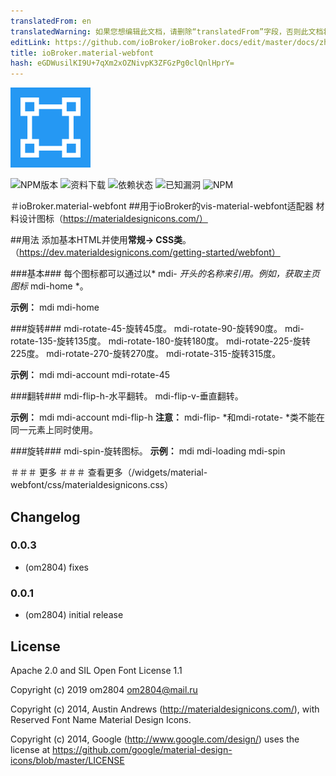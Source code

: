 ```yaml
---
translatedFrom: en
translatedWarning: 如果您想编辑此文档，请删除“translatedFrom”字段，否则此文档将再次自动翻译
editLink: https://github.com/ioBroker/ioBroker.docs/edit/master/docs/zh-cn/adapterref/iobroker.vis-material-webfont/README.md
title: ioBroker.material-webfont
hash: eGDWusilKI9U+7qXm2xOZNivpK3ZFGzPg0clQnlHprY=
---
```

![商标](../../../en/adapterref/iobroker.vis-material-webfont/admin/material-webfont.png)

![NPM版本](http://img.shields.io/npm/v/iobroker.vis-material-webfont.svg)
![资料下载](https://img.shields.io/npm/dm/iobroker.vis-material-webfont.svg)
![依赖状态](https://img.shields.io/david/om2804/iobroker.vis-material-webfont.svg)
![已知漏洞](https://snyk.io/test/github/om2804/ioBroker.vis-material-webfont/badge.svg)
![NPM](https://nodei.co/npm/iobroker.vis-material-webfont.png?downloads=true)

＃ioBroker.material-webfont
##用于ioBroker的vis-material-webfont适配器
材料设计图标（https://materialdesignicons.com/）

##用法
添加基本HTML并使用**常规-> CSS类**。 （https://dev.materialdesignicons.com/getting-started/webfont）

###基本###
每个图标都可以通过以* mdi- *开头的名称来引用。例如，获取主页图标* mdi-home *。

**示例：** mdi mdi-home

###旋转###
mdi-rotate-45-旋转45度。
mdi-rotate-90-旋转90度。
mdi-rotate-135-旋转135度。
mdi-rotate-180-旋转180度。
mdi-rotate-225-旋转225度。
mdi-rotate-270-旋转270度。
mdi-rotate-315-旋转315度。

**示例：** mdi mdi-account mdi-rotate-45

###翻转###
mdi-flip-h-水平翻转。
mdi-flip-v-垂直翻转。

**示例：** mdi mdi-account mdi-flip-h **注意：** mdi-flip- *和mdi-rotate- *类不能在同一元素上同时使用。

###旋转###
mdi-spin-旋转图标。
**示例：** mdi mdi-loading mdi-spin

＃＃＃ 更多 ＃＃＃
查看更多（/widgets/material-webfont/css/materialdesignicons.css）

## Changelog

### 0.0.3
* (om2804) fixes

### 0.0.1
* (om2804) initial release

## License
Apache 2.0 and SIL Open Font License 1.1

Copyright (c) 2019 om2804 <om2804@mail.ru>

Copyright (c) 2014, Austin Andrews (http://materialdesignicons.com/),
with Reserved Font Name Material Design Icons.

Copyright (c) 2014, Google (http://www.google.com/design/)
uses the license at https://github.com/google/material-design-icons/blob/master/LICENSE